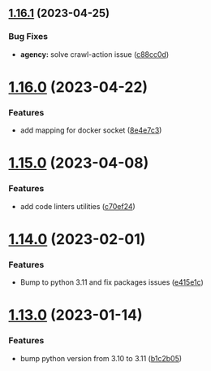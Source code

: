 ## [1.16.1](https://github.com/ghorbani-mohammad/Crawler-Framework/compare/v1.16.0...v1.16.1) (2023-04-25)


### Bug Fixes

* **agency:** solve crawl-action issue ([c88cc0d](https://github.com/ghorbani-mohammad/Crawler-Framework/commit/c88cc0ddcb6e4c76b354ca0243d8087d65e2f536))



# [1.16.0](https://github.com/ghorbani-mohammad/Crawler-Framework/compare/v1.15.0...v1.16.0) (2023-04-22)


### Features

* add mapping for docker socket ([8e4e7c3](https://github.com/ghorbani-mohammad/Crawler-Framework/commit/8e4e7c3c2ef094072e9a5323c29455d733200a71))



# [1.15.0](https://github.com/ghorbani-mohammad/Crawler-Framework/compare/v1.14.0...v1.15.0) (2023-04-08)


### Features

* add code linters utilities ([c70ef24](https://github.com/ghorbani-mohammad/Crawler-Framework/commit/c70ef24d3dcc891dd4b277b2f247d0466e7576a1))



# [1.14.0](https://github.com/ghorbani-mohammad/Crawler-Framework/compare/v1.13.0...v1.14.0) (2023-02-01)


### Features

* Bump to python 3.11 and fix packages issues ([e415e1c](https://github.com/ghorbani-mohammad/Crawler-Framework/commit/e415e1c09742f49a99ae488a9ca5156e1edccb33))



# [1.13.0](https://github.com/ghorbani-mohammad/Crawler-Framework/compare/v1.12.1...v1.13.0) (2023-01-14)


### Features

* bump python version from 3.10 to 3.11 ([b1c2b05](https://github.com/ghorbani-mohammad/Crawler-Framework/commit/b1c2b0581302b7866c3f83fbee6187c7c802dfb5))



